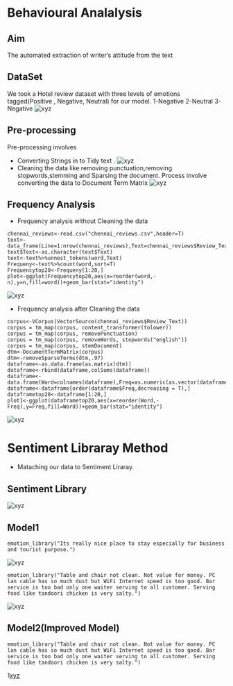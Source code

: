 # Behavioural Analalysis

## Aim
The automated extraction of writer’s attitude from the text
## DataSet
We took a Hotel review dataset with three levels of emotions tagged(Positive , Negative, Neutral) for our model.
1-Negative
2-Neutral
3-Negative
![xyz](https://github.com/vgvinayak/behaviouralAnalysis/blob/master/Screenshot%20(53).png)
## Pre-processing
Pre-processing involves
* Converting Strings in to Tidy text .
![xyz](https://github.com/vgvinayak/behaviouralAnalysis/blob/master/Screenshot%20(55).png)
* Cleaning the data like removing punctuation,removing stopwords,stemming and Sparsing the document.
  Process involve converting the data to Document Term Matrix
![xyz](https://github.com/vgvinayak/behaviouralAnalysis/blob/master/Screenshot%20(58).png)
## Frequency Analysis
* Frequency analysis without Cleaning the data
```
chennai_reviews<-read.csv("chennai_reviews.csv",header=T)
text<-data_frame(Line=1:nrow(chennai_reviews),Text=chennai_reviews$Review_Text)
text$Text<-as.character(text$Text)
text<-text%>%unnest_tokens(word,Text)
Frequeny<-text%>%count(word,sort=T)
Frequencytop20<-Frequeny[1:20,]
plot<-ggplot(Frequencytop20,aes(x=reorder(word,-n),y=n,fill=word))+geom_bar(stat="identity")
```
![xyz](https://github.com/vgvinayak/behaviouralAnalysis/blob/master/Screenshot%20(25).png)

* Frequency analysis after Cleaning the data
```
corpus<-VCorpus(VectorSource(chennai_reviews$Review_Text))
corpus = tm_map(corpus, content_transformer(tolower))
corpus = tm_map(corpus, removePunctuation)
corpus = tm_map(corpus, removeWords, stopwords("english"))
corpus = tm_map(corpus, stemDocument)
dtm<-DocumentTermMatrix(corpus)
dtm<-removeSparseTerms(dtm,.97)
dataframe<-as.data.frame(as.matrix(dtm))
dataframe<-rbind(dataframe,colSums(dataframe))
dataframe<-data.frame(Word=colnames(dataframe),Freq=as.numeric(as.vector(dataframe[nrow(dataframe),])))
dataframe<-dataframe[order(dataframe$Freq,decreasing = T),]
dataframetop20<-dataframe[1:20,]
plot1<-ggplot(dataframetop20,aes(x=reorder(Word,-Freq),y=Freq,fill=Word))+geom_bar(stat="identity")
```
![xyz](https://github.com/vgvinayak/behaviouralAnalysis/blob/master/Screenshot%20(25).png)
# Sentiment Libraray Method
* Mataching our data to Sentiment Liraray.
## Sentiment Library
![xyz](https://github.com/vgvinayak/behaviouralAnalysis/blob/master/Screenshot%20(59).png)
## Model1
```
emotion_library("Its really nice place to stay especially for business and tourist purpose.")
```
![xyz](https://github.com/vgvinayak/behaviouralAnalysis/blob/master/Screenshot%20(63).png)
```
emotion_library("Table and chair not clean. Not value for money. PC lan cable has so much dust but WiFi Internet speed is too good. Bar service is too bad only one waiter serving to all customer. Serving food like tandoori chicken is very salty.")
```
![xyz](https://github.com/vgvinayak/behaviouralAnalysis/blob/master/Screenshot%20(62).png)

## Model2(Improved Model)
```
emotion_library("Table and chair not clean. Not value for money. PC lan cable has so much dust but WiFi Internet speed is too good. Bar service is too bad only one waiter serving to all customer. Serving food like tandoori chicken is very salty.")
```
1[xyz](https://github.com/vgvinayak/behaviouralAnalysis/blob/master/Screenshot%20(62).png)



